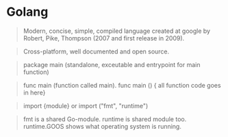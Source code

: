 # Golang

 > Modern, concise, simple, compiled language created at google by Robert, Pike, Thompson (2007 and first release in 2009).
 
 > Cross-platform, well documented and open source.
 
 > package main (standalone, exceutable and entrypoint for main function)
 
 > func main (function called main). func main () { all function code goes in here}
 
 > import {module} or import ("fmt", "runtime") 
 
 > fmt is a shared Go-module. runtime is shared module too. runtime.GOOS shows what operating system is running. 
 

 
